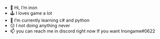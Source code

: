 - 👋 Hi, I’m inon
- 🕹 I loves game a lot
- 🌱 I’m currently learning c# and python
- 😑 I not doing anything never 
- 📫 you can reach me in discord right now 
If you want Inongame#0622
<!---
inoncode7/inoncode7 is a ✨ special ✨ repository because its `README.md` (this file) appears on your GitHub profile.
You can click the Preview link to take a look at your changes.
--->
